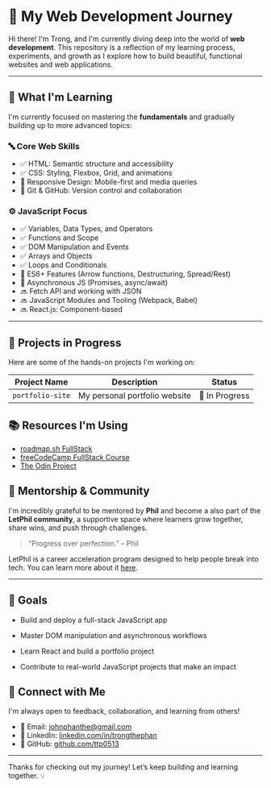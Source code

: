 # 🚀 My Web Development Journey

Hi there! I'm Trong, and I'm currently diving deep into the world of **web development**. This repository is a reflection of my learning process, experiments, and growth as I explore how to build beautiful, functional websites and web applications.

---

## 🧠 What I'm Learning

I'm currently focused on mastering the **fundamentals** and gradually building up to more advanced topics:

### 🔤 Core Web Skills
- ✅ HTML: Semantic structure and accessibility
- ✅ CSS: Styling, Flexbox, Grid, and animations
- 🔄 Responsive Design: Mobile-first and media queries
- 🔄 Git & GitHub: Version control and collaboration

### ⚙️ JavaScript Focus
- ✅ Variables, Data Types, and Operators
- ✅ Functions and Scope
- ✅ DOM Manipulation and Events
- ✅ Arrays and Objects
- ✅ Loops and Conditionals
- 🔄 ES6+ Features (Arrow functions, Destructuring, Spread/Rest)
- 🔄 Asynchronous JS (Promises, async/await)
- 🔜 Fetch API and working with JSON
- 🔜 JavaScript Modules and Tooling (Webpack, Babel)
- 🔜 React.js: Component-based 

---

## 📁 Projects in Progress

Here are some of the hands-on projects I'm working on:

| Project Name       | Description                          | Status     |
|--------------------|--------------------------------------|------------|
| `portfolio-site`   | My personal portfolio website        | 🚧 In Progress |

## 📚 Resources I'm Using
- [roadmap.sh FullStack](https://roadmap.sh/full-stack)
- [freeCodeCamp FullStack Course](https://www.freecodecamp.org/)
- [The Odin Project](https://www.theodinproject.com/)

## 🧭 Mentorship & Community

I'm incredibly grateful to be mentored by **Phil** and become a also part of the **LetPhil community**, a supportive space where learners grow together, share wins, and push through challenges.

> “Progress over perfection.” – Phil

LetPhil is a career acceleration program designed to help people break into tech. You can learn more about it [here](https://letphil.com/).

---
## 🎯 Goals

- Build and deploy a full-stack JavaScript app
- Master DOM manipulation and asynchronous workflows
- Learn React and build a portfolio project

- Contribute to real-world JavaScript projects that make an impact

## 🤝 Connect with Me

I'm always open to feedback, collaboration, and learning from others!

- 📧 Email: johnphanthe@gmail.com
- 💼 LinkedIn: [linkedin.com/in/trongthephan](http://linkedin.com/in/trongthephan)
- 🐙 GitHub: [github.com/ttp0513](https://github.com/ttp0513)

---

Thanks for checking out my journey! Let’s keep building and learning together. 💡
